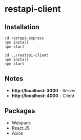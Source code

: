 # restapi-client

## Installation
```
cd restapi-express
npm install
npm start

cd ../restapi-client
npm install
npm start
```

## Notes
* **http://localhost: 3000** -  Server
* **http://localhost: 4000** -  Client

## Packages
* Webpack
* React.JS
* Axios
